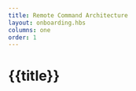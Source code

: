 ```yaml
---
title: Remote Command Architecture
layout: onboarding.hbs
columns: one
order: 1
---
```


# {{title}}